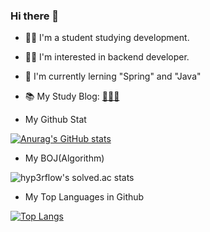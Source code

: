 ### Hi there 👋
- 👨‍🎓 I'm a student studying development.
- 🏃‍♂️ I'm interested in backend developer.
- 📖 I'm currently lerning "Spring" and "Java"
- 📚 My Study Blog: [🐕‍🦺🐾](https://kkmdailylog.tistory.com)

- My Github Stat

[![Anurag's GitHub stats](https://github-readme-stats.vercel.app/api?username=kkmin223&show_icons=true&theme=swift)](https://github.com/anuraghazra/github-readme-stats)

- My BOJ(Algorithm)

![hyp3rflow's solved.ac stats](https://github-readme-solvedac.hyp3rflow.vercel.app/api/?handle=kkmin223) 

- My Top Languages in Github

[![Top Langs](https://github-readme-stats.vercel.app/api/top-langs/?username=kkmin223&layout=compact)](https://github.com/anuraghazra/github-readme-stats)


<!--
**kkmin223/kkmin223** is a ✨ _special_ ✨ repository because its `README.md` (this file) appears on your GitHub profile.

Here are some ideas to get you started:

- 🔭 I’m currently working on ...
- 🌱 I’m currently learning ...
- 👯 I’m looking to collaborate on ...
- 🤔 I’m looking for help with ...
- 💬 Ask me about ...
- 📫 How to reach me: ...
- 😄 Pronouns: ...
- ⚡ Fun fact: ...
-->
